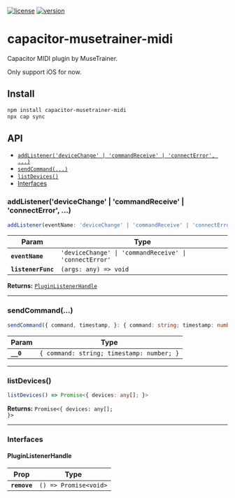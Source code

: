 [![license](https://img.shields.io/badge/license-MIT-blue.svg)](https://github.com/musetrainer/capacitor-musetrainer-midi/blob/master/LICENSE)
[![version](https://img.shields.io/npm/v/capacitor-musetrainer-midi/latest.svg)](https://www.npmjs.com/package/capacitor-musetrainer-midi)
  
# capacitor-musetrainer-midi

Capacitor MIDI plugin by MuseTrainer.

Only support iOS for now.

## Install

```bash
npm install capacitor-musetrainer-midi
npx cap sync
```

## API

<docgen-index>

* [`addListener('deviceChange' | 'commandReceive' | 'connectError', ...)`](#addlistenerdevicechange--commandreceive--connecterror)
* [`sendCommand(...)`](#sendcommand)
* [`listDevices()`](#listdevices)
* [Interfaces](#interfaces)

</docgen-index>

<docgen-api>
<!--Update the source file JSDoc comments and rerun docgen to update the docs below-->

### addListener('deviceChange' | 'commandReceive' | 'connectError', ...)

```typescript
addListener(eventName: 'deviceChange' | 'commandReceive' | 'connectError', listenerFunc: (args: any) => void) => PluginListenerHandle
```

| Param              | Type                                                              |
| ------------------ | ----------------------------------------------------------------- |
| **`eventName`**    | <code>'deviceChange' \| 'commandReceive' \| 'connectError'</code> |
| **`listenerFunc`** | <code>(args: any) =&gt; void</code>                               |

**Returns:** <code><a href="#pluginlistenerhandle">PluginListenerHandle</a></code>

--------------------


### sendCommand(...)

```typescript
sendCommand({ command, timestamp, }: { command: string; timestamp: number; }) => Promise<void>
```

| Param     | Type                                                 |
| --------- | ---------------------------------------------------- |
| **`__0`** | <code>{ command: string; timestamp: number; }</code> |

--------------------


### listDevices()

```typescript
listDevices() => Promise<{ devices: any[]; }>
```

**Returns:** <code>Promise&lt;{ devices: any[]; }&gt;</code>

--------------------


### Interfaces


#### PluginListenerHandle

| Prop         | Type                                      |
| ------------ | ----------------------------------------- |
| **`remove`** | <code>() =&gt; Promise&lt;void&gt;</code> |

</docgen-api>

